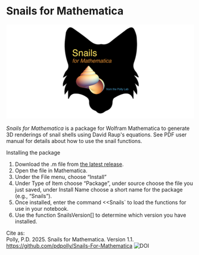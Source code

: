 # Snails for Mathematica

<img src="https://github.com/pdpolly/Snails-For-Mathematica/blob/main/SnailsIconGitHub.jpg">

<i>Snails for Mathematica</i> is a package for Wolfram Mathematica to generate 3D renderings of snail shells using David Raup's equations.  See PDF user manual for details about how to use the snail functions.

Installing the package
<ol>
<li>Download the .m file from <a href="https://github.com/pdpolly/Snails-For-Mathematica/releases/latest">the latest release</a>.</li>
<li>Open the file in Mathematica.</li>
<li>Under the File menu, choose “Install”</li>
<li>Under Type of Item choose “Package”, under source choose the file you just saved, under Install Name choose a short name for the package (e.g., “Snails”).</li>
<li>Once installed, enter the command &lt;&lt;Snails` to load the functions for use in your notebook.</li>
<li>Use the function SnailsVersion[] to determine which version you have installed.</li>
</ol>

Cite as:  
Polly, P.D.  2025.  Snails for Mathematica. Version 1.1. https://github.com/pdpolly/Snails-For-Mathematica ![DOI](https://zenodo.org/badge/DOI/10.5281/zenodo.17363033.svg)
